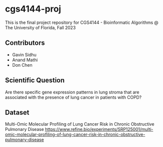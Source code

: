 # cgs4144-proj
This is the final project repository for CGS4144 - Bioinformatic Algorithms @ The University of Florida, Fall 2023

## Contributors
- Gavin Sidhu
- Anand Mathi
- Don Chen

## Scientific Question
Are there specific gene expression patterns in lung stroma that are associated with the presence of lung cancer in patients with COPD?

## Dataset
Multi-Omic Molecular Profiling of Lung Cancer Risk in Chronic Obstructive Pulmonary Disease
https://www.refine.bio/experiments/SRP125001/multi-omic-molecular-profiling-of-lung-cancer-risk-in-chronic-obstructive-pulmonary-disease
